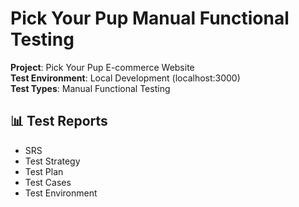 # Pick Your Pup Manual Functional Testing 

**Project**: Pick Your Pup E-commerce Website  
**Test Environment**: Local Development (localhost:3000)   
**Test Types**: Manual Functional Testing

## 📊 Test Reports

- SRS
- Test Strategy
- Test Plan
- Test Cases
- Test Environment

